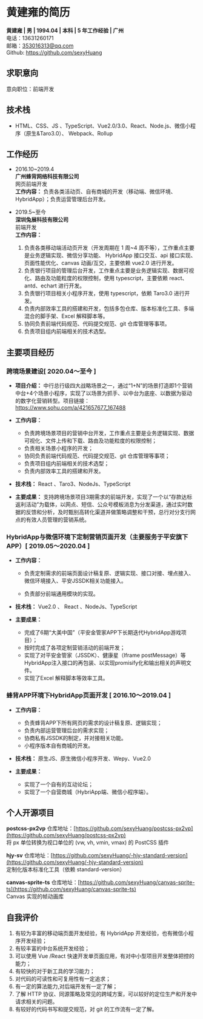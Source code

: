 # 黄建雍的简历

**黄建雍 | 男 | 1994.04 | 本科 | 5 年工作经验 | 广州**  
电话：13631260171  
邮箱：353016313@qq.com  
Github: <https://github.com/sexyHuang>

## 求职意向

意向职位：前端开发

## 技术栈

- HTML、CSS、JS 、TypeScript、Vue2.0/3.0、React、Node.js、微信小程序（原生&Taro3.0）、
  Webpack、Rollup

## 工作经历

- 2016.10~2019.4  
  **广州蜂背网络科技有限公司**  
  网页前端开发  
  **工作内容：** 负责各类活动页、自有商城的开发（移动端、微信环境、HybridApp）；负责运营管理后台开发。
- 2019.5~至今  
  **深圳兔展科技有限公司**  
  前端开发  
  **工作内容：**

  1. 负责各类移动端活动页开发（开发周期在 1 周~4 周不等），工作重点主要是业务逻辑实现、微信分享功能、
      HybridApp 接口交互、api 接口实现、页面性能优化、canvas 动画/互交，主要依赖 vue2.0 进行开发。
  2. 负责银行项目的管理后台开发，工作重点主要是业务逻辑实现、数据可视化、路由及功能粒度的权限控制，使用 typescript，主要依赖 react、
      antd、echart 进行开发。
  3. 负责银行项目相关小程序开发，使用 typescript，依赖 Taro3.0 进行开发。
  4. 负责内部效率工具的搭建和开发，包括多包仓库、版本标准化工具、多端混合的脚手架、Excel 解释脚本等。
  5. 协同负责前端代码规范、代码提交规范、git 仓库管理等事项。
  6. 负责项目组内前端相关的技术选型。

## 主要项目经历

### 跨境场景建设\[ 2020.04～至今 \]

- **项目介绍：** 中行总行级四大战略场景之一，通过“1+N”的场景打造即1个营销中台+4个场景小程序，实现了以场景为抓手、以中台为底座、以数据为驱动的数字化营销转型。项目链接：<https://www.sohu.com/a/421657677_167488>

- **工作内容：**
  - 负责跨境场景项目的营销中台开发，工作重点主要是业务逻辑实现、数据可视化、文件上传和下载、路由及功能粒度的权限控制；
  - 负责相关场景小程序的开发；
  - 协同负责前端代码规范、代码提交规范、git 仓库管理等事项；
  - 负责项目组内前端相关的技术选型；
  - 负责内部效率工具的搭建和开发。

- **技术栈：**  React 、Taro3、NodeJs、TypeScript

- **主要成果：** 支持跨境场景项目3期需求的前端开发，实现了一个以“存款达标返利活动”为载体，以网点、短信、公众号模板消息为分发渠道，通过实时数据的反馈和分析，及时甄别高转化渠道并做策略调整和干预，总行对分支行网点的有效人员管理的营销系统。

### HybridApp与微信环境下定制营销页面开发（主要服务于平安旗下APP）\[ 2019.05～2020.04 \]

- **工作内容：**
  - 负责定制需求的前端页面设计稿复原、逻辑实现、接口对接、埋点接入、微信环境接入、平安JSSDK相关功能接入。

  - 负责部分前端通用模块的实现。

- **技术栈：** Vue2.0 、 React 、NodeJs、TypeScript

- **主要成果：**
  - 完成了6期“大美中国”（平安金管家APP下长期迭代HybridApp游戏项目）；
  - 按时完成了各项定制营销活动的前端开发；
  - 实现了对平安金管家（JSSDK）、健康星（Iframe postMessage）等HybridApp注入接口的再包装、以实现promisify化和输出相关的声明文件。
  - 实现了Excel 解释脚本等效率工具。

### 蜂背APP环境下HybridApp页面开发 \[ 2016.10～2019.04 \]

- **工作内容：**
  - 负责蜂背APP下所有网页的需求的设计稿复原、逻辑实现；
  - 负责内部运营管理后台的需求实现；
  - 协商私有JSSDK的制定，并对接相关功能。
  - 小程序版本自有商城的开发。
- **技术栈：** 原生JS、原生微信小程序开发、Wepy、Vue2.0

- **主要成果：**
  - 实现了一个自有的互动论坛；
  - 实现了一个自营商城（HybriApp端、微信小程序端）。  
  
## 个人开源项目

**postcss-px2vp**
仓库地址：[https://github.com/sexyHuang/postcss-px2vp](https://github.com/sexyHuang/postcss-px2vp)  
将 px 单位转换为视口单位的 (vw, vh, vmin, vmax) 的 PostCSS 插件

**hjy-sv**
仓库地址：[https://github.com/sexyHuang/-hjy-standard-version](https://github.com/sexyHuang/-hjy-standard-version)  
定制化版本标准化工具（依赖 standard-version）

**canvas-sprite-ts**
仓库地址：[https://github.com/sexyHuang/canvas-sprite-ts](https://github.com/sexyHuang/canvas-sprite-ts)  
Canvas 实现的帧动画库

## 自我评价

1. 有较为丰富的移动端页面开发经验，有 HybridApp 开发经验，也有微信小程序开发经验；
2. 有较丰富的中台系统开发经验；
3. 可以使用 Vue /React 快速开发单页面应用，有对中小型项目开发整体把控的能力；
4. 有较快的对于新工具的学习能力；
5. 对代码的可读性和可复用性有一定追求；
6. 有一定的算法能力,对后端开发有一定了解；
7. 了解 HTTP 协议、同源策略及常见的跨域方案，可以较好的定位生产和开发中请求相关的问题。
8. 有较好的代码书写和提交规范，对 git 的工作流有一定了解。
